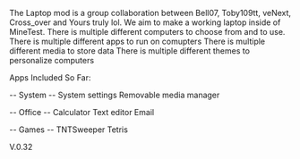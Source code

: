 The Laptop mod is a group collaboration between Bell07, Toby109tt, veNext, Cross_over and Yours truly lol. We aim to make a working laptop inside of MineTest. There is multiple different computers to choose from and to use. There is multiple different apps to run on comupters There is multiple different media to store data There is multiple different themes to personalize computers

Apps Included So Far:

-- System -- System settings Removable media manager

-- Office -- Calculator Text editor Email

-- Games -- TNTSweeper Tetris

V.0.32
